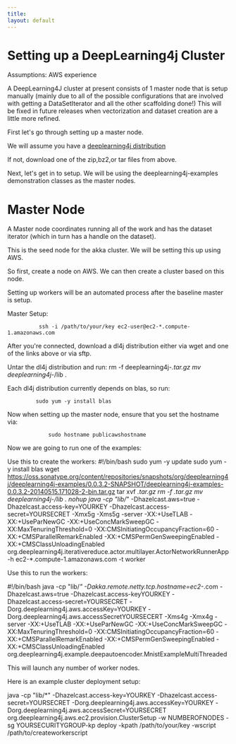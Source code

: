 ```yaml
---
title: 
layout: default
---
```



Setting up a DeepLearning4j Cluster
==========================================

Assumptions:
AWS experience


A DeepLearning4J cluster at present consists of 1 master node that is setup manually (mainly due to all of the possible configurations that are involved 
with getting a DataSetIterator and all the other scaffolding done!) This will be fixed in future releases when vectorization and dataset creation are a little more refined.

First let's go through setting up a master node.

We will assume you have a [deeplearning4j distribution](https://oss.sonatype.org/content/repositories/snapshots/org/deeplearning4j/deeplearning4j-examples/0.0.3.2-SNAPSHOT/)

If not, download one of the zip,bz2,or tar files from above.

Next, let's get in to setup. We will be using the deeplearning4j-examples demonstration classes as the master nodes.



Master Node
====================================


A Master node coordinates running all of the work and has the dataset iterator (which in turn has a handle on the dataset).

This is the seed node for the akka cluster. We will be setting this up using AWS.

So first, create a node on AWS. We can then create  a cluster based on this node.



Setting up workers will be an automated process after the baseline master is setup.



Master Setup:


              ssh -i /path/to/your/key ec2-user@ec2-*.compute-1.amazonaws.com


After you're connected, download a dl4j distribution either via wget and one of the links above or via sftp.

Untar the dl4j distribution and run:
              rm -f deeplearning4j-*.tar.gz
              mv deeplearning4j-*/lib .



Each dl4j distribution currently depends on blas, so run:


             sudo yum -y install blas


Now when setting up the master node, ensure that you set the hostname via:


                 sudo hostname publicawshostname


Now we are going to run one of the examples:




Use this to create the workers:
#!/bin/bash
sudo yum -y update
sudo yum -y install blas
wget https://oss.sonatype.org/content/repositories/snapshots/org/deeplearning4j/deeplearning4j-examples/0.0.3.2-SNAPSHOT/deeplearning4j-examples-0.0.3.2-20140515.171028-2-bin.tar.gz
tar xvf *.tar.gz
rm -f *.tar.gz
mv deeplearning4j-*/lib .
nohup java -cp "lib/*"   -Dhazelcast.aws=true -Dhazelcast.access-key=YOURKEY -Dhazelcast.access-secret=YOURSECRET -Xmx5g -Xms5g -server -XX:+UseTLAB   -XX:+UseParNewGC -XX:+UseConcMarkSweepGC -XX:MaxTenuringThreshold=0 -XX:CMSInitiatingOccupancyFraction=60  -XX:+CMSParallelRemarkEnabled -XX:+CMSPermGenSweepingEnabled -XX:+CMSClassUnloadingEnabled org.deeplearning4j.iterativereduce.actor.multilayer.ActorNetworkRunnerApp  -h ec2-*.compute-1.amazonaws.com  -t worker 





Use this to run the workers:


#!/bin/bash
java -cp "lib/*"  -Dakka.remote.netty.tcp.hostname=ec2-*.com -Dhazelcast.aws=true -Dhazelcast.access-keyYOURKEY -Dhazelcast.access-secret=YOURSECRET  -Dorg.deeplearning4j.aws.accessKey=YOURKEY -Dorg.deeplearning4j.aws.accessSecretYOURSECERT  -Xms4g -Xmx4g -server -XX:+UseTLAB   -XX:+UseParNewGC -XX:+UseConcMarkSweepGC -XX:MaxTenuringThreshold=0 -XX:CMSInitiatingOccupancyFraction=60  -XX:+CMSParallelRemarkEnabled -XX:+CMSPermGenSweepingEnabled -XX:+CMSClassUnloadingEnabled org.deeplearning4j.example.deepautoencoder.MnistExampleMultiThreaded




This will launch any number of worker nodes.

Here is an example cluster deployment setup:

java -cp "lib/*" -Dhazelcast.access-key=YOURKEY -Dhazelcast.access-secret=YOURSECRET  -Dorg.deeplearning4j.aws.accessKey=YOURKEY -Dorg.deeplearning4j.aws.accessSecret=YOURSECRET org.deeplearning4j.aws.ec2.provision.ClusterSetup -w  NUMBEROFNODES -sg YOURSECURITYGROUP-kp deploy -kpath /path/to/your/key -wscript /path/to/createworkerscript




